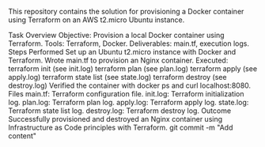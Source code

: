 This repository contains the solution for provisioning a Docker container using Terraform on an AWS t2.micro Ubuntu instance.

Task Overview
Objective: Provision a local Docker container using Terraform.
Tools: Terraform, Docker.
Deliverables: main.tf, execution logs.
Steps Performed
Set up an Ubuntu t2.micro instance with Docker and Terraform.
Wrote main.tf to provision an Nginx container.
Executed:
terraform init (see init.log)
terraform plan (see plan.log)
terraform apply (see apply.log)
terraform state list (see state.log)
terraform destroy (see destroy.log)
Verified the container with docker ps and curl localhost:8080.
Files
main.tf: Terraform configuration file.
init.log: Terraform initialization log.
plan.log: Terraform plan log.
apply.log: Terraform apply log.
state.log: Terraform state list log.
destroy.log: Terraform destroy log.
Outcome
Successfully provisioned and destroyed an Nginx container using Infrastructure as Code principles with Terraform.
git commit -m "Add content"
